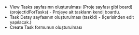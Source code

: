 - View Tasks sayfasının oluşturulması (Proje sayfası gibi board)  (projectIdForTasks) - Projeye ait taskların kendi boardu.
- Task Detay sayfasının oluşturulması (taskId) - (İçerisinden edit yapılacak.)
- Create Task formunun oluşturulması